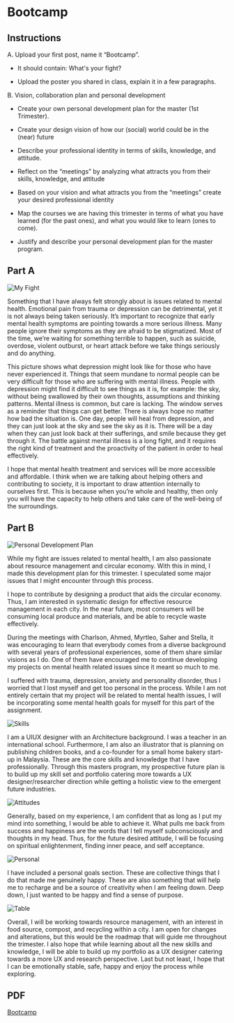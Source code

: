 
# Bootcamp

## Instructions

A. Upload your first post, name it “Bootcamp”.

- It should contain: What's your fight?

- Upload the poster you shared in class, explain it in a few paragraphs.

B. Vision, collaboration plan and personal development

- Create your own personal development plan for the master (1st Trimester).

- Create your design vision of how our (social) world could be in the (near) future

- Describe your professional identity in terms of skills, knowledge, and attitude.

- Reflect on the “meetings” by analyzing what attracts you from their skills, knowledge, and attitude

- Based on your vision and what attracts you from the “meetings” create your desired professional identity

- Map the courses we are having this trimester in terms of what you have learned (for the past ones), and what you would like to learn (ones to come).

- Justify and describe your personal development plan for the master program.

## Part A

![My Fight](../images/week1/fight.jpg)

Something that I have always felt strongly about is issues related to mental health. 
Emotional pain from trauma or depression can be detrimental, yet it is not always being taken seriously. It’s important to recognize that early mental health symptoms are pointing towards a more serious illness. Many people ignore their symptoms as they are afraid to be stigmatized. Most of the time, we’re waiting for something terrible to happen, such as suicide, overdose, violent outburst, or heart attack before we take things seriously and do anything.

This picture shows what depression might look like for those who have never experienced it. Things that seem mundane to normal people can be very difficult for those who are suffering with mental illness. People with depression might find it difficult to see things as it is, for example: the sky, without being swallowed by their own thoughts, assumptions and thinking patterns. Mental illness is common, but care is lacking. The window serves as a reminder that things can get better. There is always hope no matter how bad the situation is. One day, people will heal from depression, and they can just look at the sky and see the sky as it is. There will be a day when they can just look back at their sufferings, and smile because they get through it. The battle against mental illness is a long fight, and it requires the right kind of treatment and the proactivity of the patient in order to heal effectively. 

I hope that mental health treatment and services will be more accessible and affordable. I think when we are talking about helping others and contributing to society, it is important to draw attention internally to ourselves first. This is because when you’re whole and healthy, then only you will have the capacity to help others and take care of the well-being of the surroundings.

## Part B

![Personal Development Plan](../images/week1/developmentplan.jpg)

While my fight are issues related to mental health, I am also passionate about resource management and circular economy. With this in mind, I made this development plan for this trimester. I speculated some major issues that I might encounter through this process.

I hope to contribute by designing a product that aids the circular economy. Thus, I am interested in systematic design for effective resource management in each city. In the near future, most consumers will be consuming local produce and materials, and be able to recycle waste effectively.

During the meetings with Charlson, Ahmed, Myrtleo, Saher and Stella, it was encouraging to learn that everybody comes from a diverse background with several years of professional experiences, some of them share similar visions as I do. One of them have encouraged me to continue developing my projects on mental health related issues since it meant so much to me.

I suffered with trauma, depression, anxiety and personality disorder, thus I worried that I lost myself and get too personal in the process. While I am not entirely certain that my project will be related to mental health issues, I will be incorporating some mental health goals for myself for this part of the assignment.

![Skills](../images/week1/skills.jpg)

I am a UIUX designer with an Architecture background. I was a teacher in an international school. Furthermore, I am also an illustrator that is planning on publishing children books, and a co-founder for a small home bakery start-up in Malaysia. These are the core skills and knowledge that I have professionally. Through this masters program, my prospective future plan is to build up my skill set and portfolio catering more towards a UX designer/researcher direction while getting a holistic view to the emergent future industries.

![Attitudes](..//images/week1/attitudes.jpg)

Generally, based on my experience, I am confident that as long as I put my mind into something, I would be able to achieve it. What pulls me back from success and happiness are the words that I tell myself subconsciously and thoughts in my head. Thus, for the future desired attitude, I will be focusing on spiritual enlightenment, finding inner peace, and self acceptance.

![Personal](../images/week1/personal.jpg)

I have included a personal goals section. These are collective things that I do that made me genuinely happy. These are also something that will help me to recharge and be a source of creativity when I am feeling down. Deep down, I just wanted to be happy and find a sense of purpose.

![Table](../images/week1/table.jpg)

Overall, I will be working towards resource management, with an interest in food source, compost, and recycling within a city. I am open for changes and alterations, but this would be the roadmap that will guide me throughout the trimester. I also hope that while learning about all the new skills and knowledge, I will be able to build up my portfolio as a UX designer catering towards a more UX and research perspective. Last but not least, I hope that I can be emotionally stable, safe, happy and enjoy the process while exploring.

## PDF

[Bootcamp](../files/pdf/WenQianChua_MDEF2023_Bootcamp.pdf)
